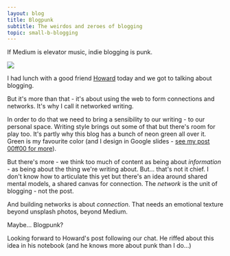 ```yaml
---
layout: blog
title: Blogpunk
subtitle: The weirdos and zeroes of blogging
topic: small-b-blogging
---
```


If Medium is elevator music, indie blogging is punk.

![](/images/blogpunk.jpg)

I had lunch with a good friend [Howard](https://www.howardgray.net/) today and we got to talking about blogging.

But it's more than that - it's about using the web to form connections and networks. It's why I call it networked writing.

In order to do that we need to bring a sensibility to our writing - to our personal space. Writing style brings out some of that but there's room for play too. It's partly why this blog has a bunch of neon green all over it. Green is my favourite color (and I design in Google slides - [see my post 00ff00 for more](https://tomcritchlow.com/2017/09/22/00ff00/)).

But there's more - we think too much of content as being about *information* - as being about the thing we're writing about. But... that's not it chief. I don't know how to articulate this yet but there's an idea around shared mental models, a shared canvas for connection. The *network* is the unit of blogging - not the post.

And building networks is about *connection*. That needs an emotional texture beyond unsplash photos, beyond Medium.

Maybe... Blogpunk?

Looking forward to Howard's post following our chat. He riffed about this idea in his notebook (and he knows more about punk than I do...)
